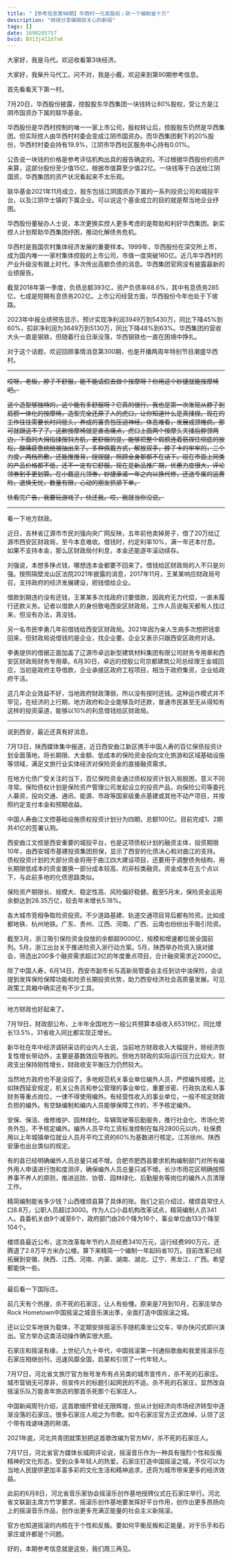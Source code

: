 ```yaml
---
title: "【参考信息第90期】华西村一元卖股权；砍一个编制省十万"
description: "继续分享编辑部关心的新闻"
tags: []
date: 1690205757
bvid: BV13j411d7xK
---
```

大家好，我是马代。欢迎收看第3块经济。

大家好，我柴升马代工。问不对，我是小戴，欢迎来到第90期参考信息。

首先看看天下第一村。

7月20日，华西股份披露，控股股东华西集团一块钱转让80%股权，受让方是江阴市国资办下属的联华基金。

华西股份是华西村控制的唯一一家上市公司，股权转让后，控股股东仍然是华西集团，但实际控人由华西村村委会变成江阴市国资办。而华西集团剩下的20%股份，华西村村委会持有19.9%，江阴市华西社区服务中心持有0.01%。

公告说一块钱的价格是参考评估机构出具的报告确定的。不过根据华西股份的资产来算，这部分股份至少值15亿，根据市值算至少值22亿。一块钱等于白送给江阴国资，华西集团的资产状况看起来不太乐观。

联华基金2021年11月成立，股东包括江阴国资办下属的一系列投资公司和城投平台，以及江阴华士镇的下属企业。可以说这个基金成立的目的就是帮当地企业纾困。

华西股份董秘办人士说，本次更换实控人更多考虑的是帮助和利好华西集团。新实控人计划帮助华西集团纾困，推动化解债务危机。

华西村是我国农村集体经济发展的重要样本。1999年，华西股份在深交所上市，成为国内唯一一家村集体控股的上市公司，市值一度突破160亿。近几年华西村的产业升级没有跟上时代，多次传出高额负债的消息。华西集团官网没有披露最新的业绩报告。

截至2018年第一季度，负债总额393亿，资产负债率68.6%，其中有息债务285亿，七成是短期有息债务202亿。上市公司经营方面，华西股份今年也处于下坡路。

2023年中报业绩预告显示，预计实现净利润3949万到5430万，同比下降45%到60%，扣非净利润为3649万到5130万，同比下降48%到63%。华西集团的营收大头一直是钢铁，但随着行业日渐没落，华西钢铁也一直在困境中挣扎。

对于这个话题，欢迎回顾事情消息第300期，也是开播两周年特别节目潮盛华西村。

---

<s>哎呀，老板，脖子不舒服，能不能请假去做个按摩呀？你用这个妙捷就能按摩椅吧。</s>

<s>这个造型够独特的，这个能有多舒服呀？它真的很行，我也是第一次发现从脖子到肩膀一体化的按摩椅，造型完全还原了人的虎口，让你知道什么是真揉捏。现在的工作往往需要长时间低头，养成的富贵包压迫神经，体态难看，发展成颈椎病，那可就跟这不了了。这款按摩椅就是直击痛点，虎口上面两个按摩头夹揉后脖颈两边，下面的大拇指揉按斜方肌，更舒服的是，能够把整个肩膀连着筋捏住彻底的放松，酸痛疲惫统统被抽出来了。多种佩戴方式，解放双手，脖子卡的牢牢的，三个力度，两档热敷，还能推推背，捏捏腿，照顾全身那都不在话下。现在市面上同类的产品价格都不低，还不一定有它舒服。现在是新品推广期，优惠力度很大，评论领券到手更划算。在小戴这儿领券，妙捷承诺一年之内以换代修，还送专属的运费险，退换无忧，数量有限，心动的朋友抓紧下单。</s>

<s>快看完广告，我要玩游戏了，快还我。哎，我就当你没说。</s>

---

看一下地方财政。

近日，吉林省辽源市市民刘强向央广网反映，五年前他卖掉房子，借了20万给辽源市西安区财政局，至今本息难收。借钱时，约定利率10%，满一年还本付息。如果不支持本金，那么区财政局付利息，本金还能逐年滚动续存。

刘强说，本想多挣点钱，哪想连本金都要不回来了。借钱给区财政局的人不只是刘强。按照隔壁龙山区法院2021年披露的消息，2017年11月，王某某响应财政局号召，支持政府的经济发展建设，把钱借给企业。

借款到期违约没有还钱，王某某多次找政府讨要借款，因政府无力代偿，一直未履行还款义务。记者以借款人的身份致电西安区财政局，工作人员说每天都有人找过来，但没有办法，真没钱。

另一名市民李勇几年前借钱给西安区财政局。2021年因为亲人生病多次想把钱拿回来，但财政局说借钱的是企业，找企业要。企业又表示只跟西安区政府对话。

李勇提供的借据正面加盖了辽源市卓远新型建筑材料集团有限公司财务专用章和西安区财政局财务专用章。6月30日，卓远的控股公司京都建筑公司总经理王金城回应，当初是政府主导借款，企业承接区政府工程项目，相当于政府集资，企业给政府干活。

这几年企业效益不好，当地政府财政薄弱，所以没有按时还钱。这种运作模式并不罕见，在经济的上行期，地方政府和企业能够及时还款，普通市民甚至无从得知有这样的投资渠道，能够以10%的利息借钱给区财政局。

---

说到西安，最近还真有好消息。

7月13日，陕西媒体集中报道，近日西安曲江新区携手中国人寿的百亿保债投资计划全面落地，将长期限、大金额、低成本的保险资金投向文化旅游和区域基础设施等领域，满足文旅行业实体经济对保险资金的直接融资需求。

在地方化债广受关注的当下，百亿保险资金通过债权投资计划入局脱困，意义不同寻常。保险债权计划是保险资产管理公司发起设立的投资产品，向保险公司等委托人募资，投向交通、通讯、能源、市政等国家级重点基建或其他不动产项目，并按照约定支付本金和预期收益。

中国人寿曲江文控基础设施债权投资计划分为四期，总额100亿。目前完成1、2期共41亿的签署认购。

西安曲江文控是西安重要的城投平台，也是这项债权计划的融资主体，投资期限10年，由西安城市基建投资集团担保，显示了西安的化债决心和对曲江的支持。债权投资计划的大部分资金将用于曲江四大建设项目，还要用于调整债务结构，用长期限低成本的资金置换一部分成本较高、的非标类融资。资金成本在五个点以下，与此前多地的化债思路类似。

保险资产期限长、规模大、稳定性高、风险偏好稳健。截至5月末，保险资金运用余额达到26.35万亿，较去年末增长5.18%。

各大城市竞相争取险资投资。不少道路基建、轨道交通项目背后都有险资。比如成都地铁、杭州地铁。广东、贵州、江西、河南、广西、云南也纷纷出手吸引险资。

截至3月，浙江吸引保险资金投放的余额超9000亿，规模和增速都位居全国前列。5月，浙江出台关于推进险资入浙行动方案。5月，陕西举办险资入镜对接会，筛选出200多个融资需求超过3亿的年度重点项目，合计融资需求近2000亿。

除了中国人寿，6月14日，西安市副市长与高新局管委会主任到访中油保险，会谈提到发挥保险保障功能和险资长期投资优势，助力西安经济社会高质量发展。可见政策工具箱中确实还有不少工具。

---

地方财政也好起来了。

7月19日，财政部公布，上半年全国地方一般公共预算本级收入65319亿，同比增长13.5%，31省收入同比都实现正增长。

新华社在年中经济调研采访的业内人士说，当前地方财政收入大幅提升，除经济恢复性增长带动外，主要是基数效应导致的。但地方财政的实际运行压力比较大，财政支出保持刚性增长，财政收支平衡压力仍然较大。

当然地方政府也不是没招了。多地规范机关事业单位编外人员，严控编外规模。比如陕西延安规定，机关公务员和参公管理的事业单位，重要涉密、行政执法和人事财务等重点岗位，一律不得使用编外。有经营性收入的事业单位，一般不核定财政负担的编外。有空缺编制和编内人员能够保障工作的，不予核定编外。

安保、保洁、维修维护、园林绿化、车辆驾驶等后勤服务，推行社会化、市场化劳务外包，不予核定编外。编外人员平均工资标准控制在每月2800元以内，社保费用以上年城镇单位就业人员月平均工资的60%为基数进行核定。江苏徐州、陕西安康也出台类似的规定。

有的县已经明确编外人员总量只减不增。合肥市肥西县要求机构编制部门对所有编外用人申请进行饱和度测评，确保编外人员总量只减不增。长沙市雨花区明确按照养事不养人的原则，推进巡防、协管、园林绿化、后勤服务等岗位的编外人员清理工作。

精简编制能省多少钱？山西楼烦县算了具体的账。我们之前介绍过，楼烦县常住人口8.8万，公职人员超过3000。作为人口小县机构改革试点，精简编制人员341人。县委机关由9个减至6个，政府部门由26个降为16个，事业单位由133个降至104个。

楼烦县最近公布，这次改革每年节约人员经费3410万元，运行经费990万元，还腾退了2.8万平方米办公楼。算下来精简一个编制一年起码省10万。目前改革已经拓展到安徽、陕西、江西、河南、内蒙、湖南、湖北、辽宁、黑龙江、广西。希望都能快一些。

---

最后看一下国际庄。

前几天有个热搜，杀不死的石家庄，让人有些懵。原来是7月到10月，石家庄举办Rock Hometown中国摇滚之城音乐演出季，全面打造中国摇滚之城。

还以公交车地铁为载体，不定期安排摇滚乐手随机乘坐公交车，举办快闪式即兴演出。官方举办这类活动操作确实很大胆。

石家庄和摇滚有缘，上世纪八九十年代，中国摇滚第一刊通俗歌曲和我爱摇滚乐在石家庄相继创刊，迅速风靡全国，启蒙和引领了一代年轻人。

7月17日，河北省文旅厅官方账号发布有点另类的城市宣传片，杀不死的石家庄。城市营销无可厚非，但宣传片的标题引起网民的不适。杀不死的石家庄，显然改自摇滚乐队万能青年旅店的那首杀死那个石家庄人。

中国新闻周刊介绍，这首歌缅怀曾经无限辉煌，但从计划经济向市场经济转型中逐渐没落的石家庄。很多石家庄人视之为市歌。如今石家庄官方正式改绰，认领了这个带有戏谑味道的称谓。

2021年底，河北共青团就策划把这首歌改编为官方MV，杀不死的石家庄人。

7月17日，河北省官方媒体长城网评论说，摇滚音乐作为一种具有强烈个性和反叛精神的文化形态，受到众多年轻人的热爱。石家庄打造中国摇滚之城，不仅可以为当地人民提供更加丰富多彩的文化生活和精神追求，还将为城市带来更多的经济效益。

此前的6月8日，河北省音乐家协会摇滚乐创作基地授牌仪式在石家庄举行。河北省文联副主席方竹学要求，摇滚乐创作基地要发挥好平台作用，创作出更多昂扬向上的摇滚音乐作品，创作出更多充满正能量的社会主义新摇滚。

官方也知道摇滚的内核在于个性和反叛。要如何平衡反叛和正能量，对于乐手和石家庄或许都是个问题。

好的，本期参考信息就是这些，我们周三再见。

